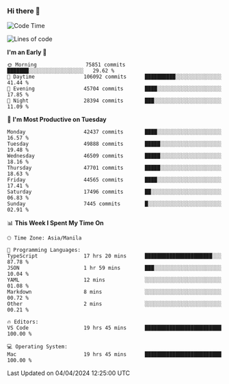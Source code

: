 ### Hi there 👋

<!--START_SECTION:waka-->
![Code Time](http://img.shields.io/badge/Code%20Time-5%2C015%20hrs%2054%20mins-blue)

![Lines of code](https://img.shields.io/badge/From%20Hello%20World%20I%27ve%20Written-116.3%20million%20lines%20of%20code-blue)

**I'm an Early 🐤** 

```text
🌞 Morning                75851 commits       ███████░░░░░░░░░░░░░░░░░░   29.62 % 
🌆 Daytime                106092 commits      ██████████░░░░░░░░░░░░░░░   41.44 % 
🌃 Evening                45704 commits       ████░░░░░░░░░░░░░░░░░░░░░   17.85 % 
🌙 Night                  28394 commits       ███░░░░░░░░░░░░░░░░░░░░░░   11.09 % 
```
📅 **I'm Most Productive on Tuesday** 

```text
Monday                   42437 commits       ████░░░░░░░░░░░░░░░░░░░░░   16.57 % 
Tuesday                  49888 commits       █████░░░░░░░░░░░░░░░░░░░░   19.48 % 
Wednesday                46509 commits       █████░░░░░░░░░░░░░░░░░░░░   18.16 % 
Thursday                 47701 commits       █████░░░░░░░░░░░░░░░░░░░░   18.63 % 
Friday                   44565 commits       ████░░░░░░░░░░░░░░░░░░░░░   17.41 % 
Saturday                 17496 commits       ██░░░░░░░░░░░░░░░░░░░░░░░   06.83 % 
Sunday                   7445 commits        █░░░░░░░░░░░░░░░░░░░░░░░░   02.91 % 
```


📊 **This Week I Spent My Time On** 

```text
🕑︎ Time Zone: Asia/Manila

💬 Programming Languages: 
TypeScript               17 hrs 20 mins      ██████████████████████░░░   87.78 % 
JSON                     1 hr 59 mins        ███░░░░░░░░░░░░░░░░░░░░░░   10.04 % 
YAML                     12 mins             ░░░░░░░░░░░░░░░░░░░░░░░░░   01.08 % 
Markdown                 8 mins              ░░░░░░░░░░░░░░░░░░░░░░░░░   00.72 % 
Other                    2 mins              ░░░░░░░░░░░░░░░░░░░░░░░░░   00.21 % 

🔥 Editors: 
VS Code                  19 hrs 45 mins      █████████████████████████   100.00 % 

💻 Operating System: 
Mac                      19 hrs 45 mins      █████████████████████████   100.00 % 
```


 Last Updated on 04/04/2024 12:25:00 UTC
<!--END_SECTION:waka-->


<!--
**rad182/rad182** is a ✨ _special_ ✨ repository because its `README.md` (this file) appears on your GitHub profile.

Here are some ideas to get you started:

- 🔭 I’m currently working on ...
- 🌱 I’m currently learning ...
- 👯 I’m looking to collaborate on ...
- 🤔 I’m looking for help with ...
- 💬 Ask me about ...
- 📫 How to reach me: ...
- 😄 Pronouns: ...
- ⚡ Fun fact: ...
-->
